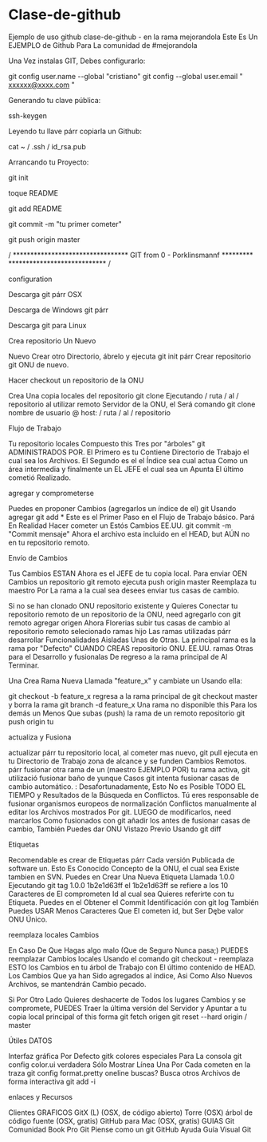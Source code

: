 # Clase-de-github
Ejemplo de uso github
clase-de-github - en la rama mejorandola
Este Es Un EJEMPLO de Github Para La comunidad de #mejorandola

Una Vez instalas GIT, Debes configurarlo:

git config user.name --global "cristiano" git config --global user.email " xxxxxx@xxxx.com "

Generando tu clave pública:

ssh-keygen

Leyendo tu llave párr copiarla un Github:

cat ~ / .ssh / id_rsa.pub

Arrancando tu Proyecto:

git init

toque README

git add README

git commit -m "tu primer cometer"

git push origin master

/ ********************************* GIT from 0 - Porklinsmannf ********* **************************** /

configuration

Descarga git párr OSX

Descarga de Windows git párr

Descarga git para Linux

Crea repositorio Un Nuevo

Nuevo Crear otro Directorio, ábrelo y ejecuta git init párr Crear repositorio git ONU de nuevo.

Hacer checkout un repositorio de la ONU

Crea Una copia locales del repositorio git clone Ejecutando / ruta / al / repositorio al utilizar remoto Servidor de la ONU, el Será comando git clone nombre de usuario @ host: / ruta / al / repositorio

Flujo de Trabajo

Tu repositorio locales Compuesto this Tres por "árboles" git ADMINISTRADOS POR. El Primero es tu Contiene Directorio de Trabajo el cual sea los Archivos. El Segundo es el el Índice sea cual actua Como un área intermedia y finalmente un EL JEFE el cual sea un Apunta El último cometió Realizado.

agregar y comprometerse

Puedes en proponer Cambios (agregarlos un índice de el) git Usando agregar git add * Este es el Primer Paso en el Flujo de Trabajo básico. Pará En Realidad Hacer cometer un Estós Cambios EE.UU. git commit -m "Commit mensaje" Ahora el archivo esta incluido en el HEAD, but AÚN no en tu repositorio remoto.

Envío de Cambios

Tus Cambios ESTAN Ahora es el JEFE de tu copia local. Para enviar OEN Cambios un repositorio git remoto ejecuta push origin master Reemplaza tu maestro Por La rama a la cual sea desees enviar tus casas de cambio.

Si no se han clonado ONU repositorio existente y Quieres Conectar tu repositorio remoto de un repositorio de la ONU, need agregarlo con git remoto agregar origen Ahora Florerias subir tus casas de cambio al repositorio remoto selecionado ramas hijo Las ramas utilizadas párr desarrollar Funcionalidades Aisladas Unas de Otras. La principal rama es la rama por "Defecto" CUANDO CREAS repositorio ONU. EE.UU. ramas Otras para el Desarrollo y fusionalas De regreso a la rama principal de Al Terminar.

Una Crea Rama Nueva Llamada "feature_x" y cambiate un Usando ella:

git checkout -b feature_x regresa a la rama principal de git checkout master y borra la rama git branch -d feature_x Una rama no disponible this Para los demás un Menos Que subas (push) la rama de un remoto repositorio git push origin tu

actualiza y Fusiona

actualizar párr tu repositorio local, al cometer mas nuevo, git pull ejecuta en tu Directorio de Trabajo zona de alcance y se funden Cambios Remotos. párr fusionar otra rama de un (maestro EJEMPLO POR) tu rama activa, git utilizació fusionar baño de yunque Casos git intenta fusionar casas de cambio automático. : Desafortunadamente, Esto No es Posible TODO EL TIEMPO y Resultados de la Búsqueda en Conflictos. Tú eres responsable de fusionar organismos europeos de normalización Conflictos manualmente al editar los Archivos mostrados Por git. LUEGO de modificarlos, need marcarlos Como fusionados con git añadir los antes de fusionar casas de cambio, También Puedes dar ONU Vistazo Previo Usando git diff

Etiquetas

Recomendable es crear de Etiquetas párr Cada versión Publicada de software un. Esto Es Conocido Concepto de la ONU, el cual sea Existe tambien en SVN. Puedes en Crear Una Nueva Etiqueta Llamada 1.0.0 Ejecutando git tag 1.0.0 1b2e1d63ff el 1b2e1d63ff se refiere a los 10 Caracteres de El comprometen Id al cual sea Quieres referirte con tu Etiqueta. Puedes en el Obtener el Commit Identificación con git log También Puedes USAR Menos Caracteres Que El cometen id, but Ser Dębe valor ONU Único.

reemplaza locales Cambios

En Caso De Que Hagas algo malo (Que de Seguro Nunca pasa;) PUEDES reemplazar Cambios locales Usando el comando git checkout - reemplaza ESTO los Cambios en tu árbol de Trabajo con El último contenido de HEAD. Los Cambios Que ya han Sido agregados al índice, Asi Como Also Nuevos Archivos, se mantendrán Cambio pecado.

Si Por Otro Lado Quieres deshacerte de Todos los lugares Cambios y se compromete, PUEDES Traer la última versión del Servidor y Apuntar a tu copia local principal of this forma git fetch origen git reset --hard origin / master

Útiles DATOS

Interfaz gráfica Por Defecto gitk colores especiales Para La consola git config color.ui verdadera Sólo Mostrar Línea Una Por Cada cometen en la traza git config format.pretty oneline buscas? Busca otros Archivos de forma interactiva git add -i

enlaces y Recursos

Clientes GRAFICOS GitX (L) (OSX, de código abierto) Torre (OSX) árbol de código fuente (OSX, gratis) GitHub para Mac (OSX, gratis) GUIAS Git Comunidad Book Pro Git Piense como un git GitHub Ayuda Guía Visual Git
